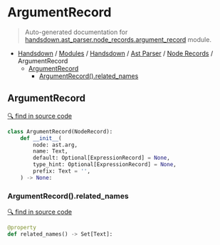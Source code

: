 # ArgumentRecord

> Auto-generated documentation for [handsdown.ast_parser.node_records.argument_record](https://github.com/vemel/handsdown/blob/master/handsdown/ast_parser/node_records/argument_record.py) module.

- [Handsdown](../../../README.md#-handsdown---python-documentation-generator) / [Modules](../../../MODULES.md#modules) / [Handsdown](../../index.md#handsdown) / [Ast Parser](../index.md#ast-parser) / [Node Records](index.md#node-records) / ArgumentRecord
  - [ArgumentRecord](#argumentrecord)
    - [ArgumentRecord().related_names](#argumentrecordrelated_names)

## ArgumentRecord

[🔍 find in source code](https://github.com/vemel/handsdown/blob/master/handsdown/ast_parser/node_records/argument_record.py#L11)

```python
class ArgumentRecord(NodeRecord):
    def __init__(
        node: ast.arg,
        name: Text,
        default: Optional[ExpressionRecord] = None,
        type_hint: Optional[ExpressionRecord] = None,
        prefix: Text = '',
    ) -> None:
```

### ArgumentRecord().related_names

[🔍 find in source code](https://github.com/vemel/handsdown/blob/master/handsdown/ast_parser/node_records/argument_record.py#L27)

```python
@property
def related_names() -> Set[Text]:
```

